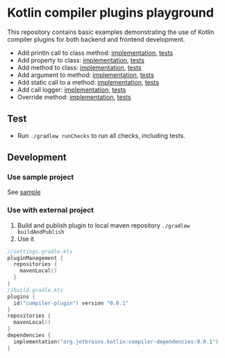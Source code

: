 # Kotlin compiler plugins playground

This repository contains basic examples demonstrating the use of Kotlin compiler plugins for both backend and frontend development.

- Add println call to class
  method: [implementation](compiler-plugin/src/main/kotlin/org/jetbrains/kotlin/addPrint), [tests](compiler-plugin/src/test/kotlin/AddPrintPluginTest.kt)
- Add property to
  class: [implementation](compiler-plugin/src/main/kotlin/org/jetbrains/kotlin/addProperty), [tests](compiler-plugin/src/test/kotlin/AddPropertyPluginTest.kt)
- Add method to
  class: [implementation](compiler-plugin/src/main/kotlin/org/jetbrains/kotlin/addMethod), [tests](compiler-plugin/src/test/kotlin/AddMethodPluginTest.kt)
- Add argument to
  method: [implementation](compiler-plugin/src/main/kotlin/org/jetbrains/kotlin/addMethodArgument), [tests](compiler-plugin/src/test/kotlin/AddMethodArgumentPluginTest.kt)
- Add static call to a
  method: [implementation](compiler-plugin/src/main/kotlin/org/jetbrains/kotlin/addDependencyCallToMethod), [tests](compiler-plugin/src/test/kotlin/AddDependencyCallToMethodPluginTest.kt)
- Add call
  logger: [implementation](compiler-plugin/src/main/kotlin/org/jetbrains/kotlin/addCallLog), [tests](compiler-plugin/src/test/kotlin/AddCallLogPluginTest.kt)
- Override
  method: [implementation](compiler-plugin/src/main/kotlin/org/jetbrains/kotlin/overrideMethod), [tests](compiler-plugin/src/test/kotlin/OverrideMethodPluginTest.kt)

## Test

* Run `./gradlew runChecks` to run all checks, including tests.

## Development

### Use sample project

See [sample](sample)

### Use with external project

1. Build and publish plugin to local maven repository `./gradlew buildAndPublish`
2. Use it

```kotlin
//settings.gradle.kts
pluginManagement {
  repositories {
    mavenLocal()
  }
}
//build.gradle.kts
plugins {
  id("compiler-plugin") version "0.0.1"
}
repositories {
  mavenLocal()
}
dependencies {
  implementation("org.jetbrains.kotlin:compiler-dependencies:0.0.1")
}
```

